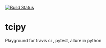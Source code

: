 [![Build Status](https://travis-ci.org/mohapsat/tcipy.svg?branch=master)](https://travis-ci.org/mohapsat/tcipy)

# tcipy

Playground for travis ci , pytest, allure in python
